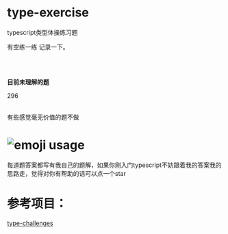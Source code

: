 # type-exercise
typescript类型体操练习题

有空练一练 记录一下。

<br>
<br>

**目前未理解的题**

296

<br>
有些感觉毫无价值的题不做

# ![emoji](https://github.githubassets.com/images/icons/emoji/unicode/1f528.png) usage
每道题答案都写有我自己的题解，如果你刚入门typescript不妨跟着我的答案我的思路走，觉得对你有帮助的话可以点一个star

# 参考项目：
[type-challenges](https://github.com/type-challenges/type-challenges/blob/main/README.zh-CN.md)

